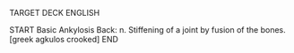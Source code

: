 TARGET DECK
ENGLISH

START
Basic
Ankylosis
Back: n. Stiffening of a joint by fusion of the bones. [greek agkulos crooked]
END
